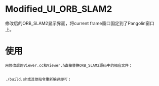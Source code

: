 # Modified_UI_ORB_SLAM2
修改后的ORB_SLAM2显示界面，将current frame窗口固定到了Pangolin窗口上。
# 使用
	用修改后的Viewer.cc和Viewer.h直接替换ORB_SLAM2源码中的相应文件；
	
  
  	./build.sh或其他指令重新编译即可；
